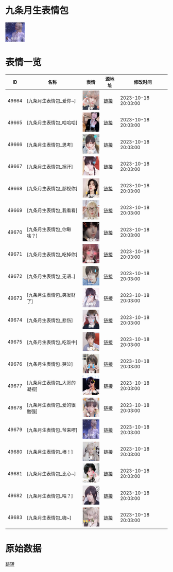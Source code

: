 # 九条月生表情包

<img src="./cover.png" height="60" alt="cover" />

# 表情一览

|ID|名称|表情|源地址|修改时间|
|----|----|----|----|----|
|49664|[九条月生表情包_爱你~]|<img src="./pic/049664_%5B九条月生表情包_爱你~%5D.png" height="60" alt="爱你~"/>|[链接](https://i0.hdslb.com/bfs/garb/bea5d4b4bb36ff4495a6c58e20544457031bf8d4.png)|2023-10-18 20:03:00|
|49665|[九条月生表情包_哈哈哈]|<img src="./pic/049665_%5B九条月生表情包_哈哈哈%5D.png" height="60" alt="哈哈哈"/>|[链接](https://i0.hdslb.com/bfs/garb/30fdbee79e6e47ad6576adb8a62bf077c69b5dd7.png)|2023-10-18 20:03:00|
|49666|[九条月生表情包_思考]|<img src="./pic/049666_%5B九条月生表情包_思考%5D.png" height="60" alt="思考"/>|[链接](https://i0.hdslb.com/bfs/garb/501d68e571dc2a5f0558f1fed9fdbbb8d479c1c2.png)|2023-10-18 20:03:00|
|49667|[九条月生表情包_擦汗]|<img src="./pic/049667_%5B九条月生表情包_擦汗%5D.png" height="60" alt="擦汗"/>|[链接](https://i0.hdslb.com/bfs/garb/bd2832dfe9ac334d319f17cf2bd8db912d813b61.png)|2023-10-18 20:03:00|
|49668|[九条月生表情包_鄙视你]|<img src="./pic/049668_%5B九条月生表情包_鄙视你%5D.png" height="60" alt="鄙视你"/>|[链接](https://i0.hdslb.com/bfs/garb/8b5adf43752e2b2ba579b8fe5f896107f03ac04c.png)|2023-10-18 20:03:00|
|49669|[九条月生表情包_我看看]|<img src="./pic/049669_%5B九条月生表情包_我看看%5D.png" height="60" alt="我看看"/>|[链接](https://i0.hdslb.com/bfs/garb/c1708baccc998d552975caccd76c0e20ccc7dc66.png)|2023-10-18 20:03:00|
|49670|[九条月生表情包_你瞅啥？]|<img src="./pic/049670_%5B九条月生表情包_你瞅啥？%5D.png" height="60" alt="你瞅啥？"/>|[链接](https://i0.hdslb.com/bfs/garb/aeb7f9bce29e20eaf0999d0841f24c4f2b2119dd.png)|2023-10-18 20:03:00|
|49671|[九条月生表情包_吃掉你]|<img src="./pic/049671_%5B九条月生表情包_吃掉你%5D.png" height="60" alt="吃掉你"/>|[链接](https://i0.hdslb.com/bfs/garb/568a266f67d934c927926883f3ad82057c47e961.png)|2023-10-18 20:03:00|
|49672|[九条月生表情包_无语..]|<img src="./pic/049672_%5B九条月生表情包_无语..%5D.png" height="60" alt="无语.."/>|[链接](https://i0.hdslb.com/bfs/garb/e1760f6ce6573a301b6675b176e022f79b21df19.png)|2023-10-18 20:03:00|
|49673|[九条月生表情包_笑发财了]|<img src="./pic/049673_%5B九条月生表情包_笑发财了%5D.png" height="60" alt="笑发财了"/>|[链接](https://i0.hdslb.com/bfs/garb/786d4cf5ac3da18a7a475aae27fac3594167dd89.png)|2023-10-18 20:03:00|
|49674|[九条月生表情包_悲伤]|<img src="./pic/049674_%5B九条月生表情包_悲伤%5D.png" height="60" alt="悲伤"/>|[链接](https://i0.hdslb.com/bfs/garb/5f071af0101bee1a2d4c57acf9ad1d85d365c083.png)|2023-10-18 20:03:00|
|49675|[九条月生表情包_吃饭中]|<img src="./pic/049675_%5B九条月生表情包_吃饭中%5D.png" height="60" alt="吃饭中"/>|[链接](https://i0.hdslb.com/bfs/garb/c2d8500f8addf3ec9c607c5fba14fb351cd7229c.png)|2023-10-18 20:03:00|
|49676|[九条月生表情包_哭泣]|<img src="./pic/049676_%5B九条月生表情包_哭泣%5D.png" height="60" alt="哭泣"/>|[链接](https://i0.hdslb.com/bfs/garb/283e2cf1f5f8284407a355aa39ef120a432dcbd1.png)|2023-10-18 20:03:00|
|49677|[九条月生表情包_大哥的凝视]|<img src="./pic/049677_%5B九条月生表情包_大哥的凝视%5D.png" height="60" alt="大哥的凝视"/>|[链接](https://i0.hdslb.com/bfs/garb/a5812af5f9512569d4272f9f09d0ce7dacfe0166.png)|2023-10-18 20:03:00|
|49678|[九条月生表情包_爱的很勉强]|<img src="./pic/049678_%5B九条月生表情包_爱的很勉强%5D.png" height="60" alt="爱的很勉强"/>|[链接](https://i0.hdslb.com/bfs/garb/a545627490762e8f1014afae966481c6455e2e1d.png)|2023-10-18 20:03:00|
|49679|[九条月生表情包_爷来啰]|<img src="./pic/049679_%5B九条月生表情包_爷来啰%5D.png" height="60" alt="爷来啰"/>|[链接](https://i0.hdslb.com/bfs/garb/b9f069b7b11268271b79742b66cd503ab9e847f5.png)|2023-10-18 20:03:00|
|49680|[九条月生表情包_棒！]|<img src="./pic/049680_%5B九条月生表情包_棒！%5D.png" height="60" alt="棒！"/>|[链接](https://i0.hdslb.com/bfs/garb/f417888f7cfb56c8e36ca8ca35093dc02b4a17ce.png)|2023-10-18 20:03:00|
|49681|[九条月生表情包_比心~]|<img src="./pic/049681_%5B九条月生表情包_比心~%5D.png" height="60" alt="比心~"/>|[链接](https://i0.hdslb.com/bfs/garb/c9574e437ca1f0a98af5b498279c207aa2e21767.png)|2023-10-18 20:03:00|
|49682|[九条月生表情包_啥？]|<img src="./pic/049682_%5B九条月生表情包_啥？%5D.png" height="60" alt="啥？"/>|[链接](https://i0.hdslb.com/bfs/garb/f5f0ec5e20b53d6a710b38bb41038f5a55650a46.png)|2023-10-18 20:03:00|
|49683|[九条月生表情包_嗨~]|<img src="./pic/049683_%5B九条月生表情包_嗨~%5D.png" height="60" alt="嗨~"/>|[链接](https://i0.hdslb.com/bfs/garb/d6f74cf6ab9ad895ba570b46221c00767e661998.png)|2023-10-18 20:03:00|

# 原始数据

[跳转](./raw.json)

